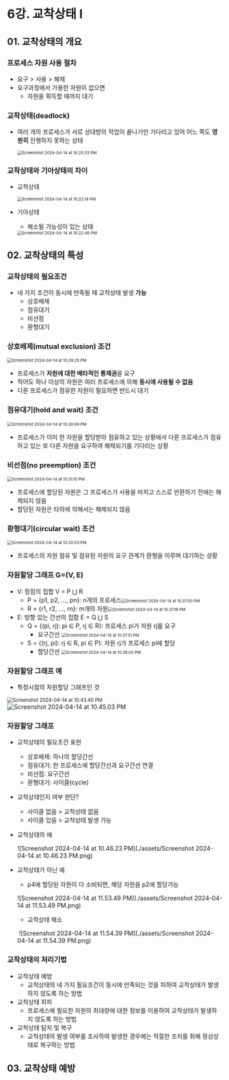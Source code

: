# 6강. 교착상태 I

## 01. 교착상태의 개요

### 프로세스 자원 사용 절차

- 요구 > 사용 > 해제
- 요구과정에서 가용한 자원이 없으면
  - 자원을 획득할 때까지 대기



### 교착상태(deadlock)

- 여러 개의 프로세스가 서로 상대방의 작업이 끝나기만 기다리고 있어 어느 쪽도 **영원히** 진행하지 못하는 상태

  <img src="./assets/Screenshot 2024-04-14 at 10.20.33 PM.png" alt="Screenshot 2024-04-14 at 10.20.33 PM" style="zoom:67%;" />

### 교착상태와 기아상태의 차이

- 교착상태

  <img src="./assets/Screenshot 2024-04-14 at 10.22.14 PM.png" alt="Screenshot 2024-04-14 at 10.22.14 PM" style="zoom:67%;" />

- 기아상태

  - 해소될 가능성이 있는 상태

  <img src="./assets/Screenshot 2024-04-14 at 10.22.46 PM.png" alt="Screenshot 2024-04-14 at 10.22.46 PM" style="zoom: 67%;" />



## 02. 교착상태의 특성

### 교착상태의 필요조건

- 네 가지 조건이 동시에 만족될 때 교착상태 발생 **가능**
  - 상호배제
  - 점유대기
  - 비선점
  - 환형대기

### 상호배제(mutual exclusion) 조건

<img src="./assets/Screenshot 2024-04-14 at 10.29.25 PM.png" alt="Screenshot 2024-04-14 at 10.29.25 PM" style="zoom:67%;" />

- 프로세스가 **자원에 대한 배타적인 통제권**을 요구
- 적어도 하나 이상의 자원은 여러 프로세스에 의해 **동시에 사용될 수 없음**
- 다른 프로세스가 점유한 자원이 필요하면 반드시 대기



### 점유대기(hold and wait) 조건

<img src="./assets/Screenshot 2024-04-14 at 10.30.09 PM.png" alt="Screenshot 2024-04-14 at 10.30.09 PM" style="zoom:67%;" />

- 프로세스가 이미 한 자원을 할당받아 점유하고 있는 상황에서 다른 프로세스가 점유하고 있는 또 다른 자원을 요구하여 해제되기를 기다리는 상황



### 비선점(no preemption) 조건

<img src="./assets/Screenshot 2024-04-14 at 10.31.10 PM.png" alt="Screenshot 2024-04-14 at 10.31.10 PM" style="zoom:67%;" />

- 프로세스에 할당된 자원은 그 프로세스가 사용을 마치고 스스로 반환하기 전에는 해제되지 않음
- 할당된 자원은 타의에 의해서는 해제되지 않음



### 환형대기(circular wait) 조건

<img src="./assets/Screenshot 2024-04-14 at 10.32.03 PM.png" alt="Screenshot 2024-04-14 at 10.32.03 PM" style="zoom:67%;" />

- 프로세스의 자원 점유 및 점유된 자원의 요구 관계가 환형을 이루며 대기하는 상황



### 자원할당 그래프 G=(V, E)

- V: 정점의 집합 V = P ⋃ R
  - P = {p1, p2, ..., pn}: n개의 프로세스<img src="./assets/Screenshot 2024-04-14 at 10.37.00 PM.png" alt="Screenshot 2024-04-14 at 10.37.00 PM" style="zoom:67%;" />
  - R = {r1, r2, ..., rn}: m개의 자원<img src="./assets/Screenshot 2024-04-14 at 10.37.18 PM.png" alt="Screenshot 2024-04-14 at 10.37.18 PM" style="zoom:67%;" />
- E:  방향 있는 간선의 집합 E = Q ⋃ S
  - Q = {(pi, rj): pi ∈ P, rj ∈ R}: 프로세스 pi가 자원 rj를 요구
    - 요구간선 <img src="./assets/Screenshot 2024-04-14 at 10.37.31 PM.png" alt="Screenshot 2024-04-14 at 10.37.31 PM" style="zoom:67%;" />
  - S = {(rj, pi): rj ∈ R, pi ∈ P}: 자원 rj가 프로세스 pi에 할당
    - 할당간선 <img src="./assets/Screenshot 2024-04-14 at 10.38.00 PM.png" alt="Screenshot 2024-04-14 at 10.38.00 PM" style="zoom:67%;" />



### 자원할당 그래프 예

- 특정시점의 자원할당 그래프인 것

<img src="./assets/Screenshot 2024-04-14 at 10.43.40 PM.png" alt="Screenshot 2024-04-14 at 10.43.40 PM" style="zoom:80%;" />

<img src="./assets/Screenshot 2024-04-14 at 10.45.03 PM.png" alt="Screenshot 2024-04-14 at 10.45.03 PM"  />



### 자원할당 그래프



- 교착상태의 필요조건 표현
  - 상호배제: 하나의 할당간선
  - 점유대기: 한 프로세스에 할당간선과 요구간선 연결
  - 비선점: 요구간선
  - 환형대기: 사이클(cycle)

- 교착상태인지 여부 판단?

  - 사이클 없음 > 교착상태 없음
  - 사이클 있음 > 교착상태 발생 가능

- 교착상태의 예

  ![Screenshot 2024-04-14 at 10.46.23 PM](./assets/Screenshot 2024-04-14 at 10.46.23 PM.png)

- 교착상태가 아닌 예

  - p4에 할당된 자원이 다 소비되면, 해당 자원을 p2에 할당가능

  ![Screenshot 2024-04-14 at 11.53.49 PM](./assets/Screenshot 2024-04-14 at 11.53.49 PM.png)

  - 교착상태 해소

  ​	![Screenshot 2024-04-14 at 11.54.39 PM](./assets/Screenshot 2024-04-14 at 11.54.39 PM.png)



### 교착상태의 처리기법

- 교착상태 예방
  - 교착상태의 네 가지 필요조건이 동시에 만족되는 것을 피하여 교착상태가 발생하지 않도록 하는 방법
- 교착상태 회피
  - 프로세스에 필요한 자원의 최대량에 대한 정보를 이용하여 교착상태가 발생하지 않도록 하는 방법
- 교착상태 탐지 및 복구
  - 교착상태의 발생 여부를 조사하여 발생한 경우에는 적절한 조치를 취해 정상상태로 복구하는 방법



## 03. 교착상태 예방

